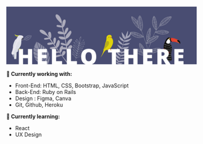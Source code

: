 ![](images/banner2.png)

**🚀 Currently working with:**

- Front-End: HTML, CSS, Bootstrap, JavaScript
- Back-End: Ruby on Rails
- Design : Figma, Canva
- Git, Github, Heroku

**🌱 Currently learning:**

- React
- UX Design
